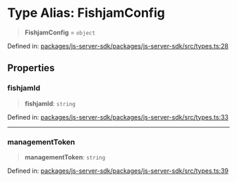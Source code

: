 # Type Alias: FishjamConfig

> **FishjamConfig** = `object`

Defined in: [packages/js-server-sdk/packages/js-server-sdk/src/types.ts:28](https://github.com/fishjam-cloud/js-server-sdk/blob/47c214593e589512a3ba31be9d92be66ca83da9a/packages/js-server-sdk/src/types.ts#L28)

## Properties

### fishjamId

> **fishjamId**: `string`

Defined in: [packages/js-server-sdk/packages/js-server-sdk/src/types.ts:33](https://github.com/fishjam-cloud/js-server-sdk/blob/47c214593e589512a3ba31be9d92be66ca83da9a/packages/js-server-sdk/src/types.ts#L33)

***

### managementToken

> **managementToken**: `string`

Defined in: [packages/js-server-sdk/packages/js-server-sdk/src/types.ts:39](https://github.com/fishjam-cloud/js-server-sdk/blob/47c214593e589512a3ba31be9d92be66ca83da9a/packages/js-server-sdk/src/types.ts#L39)
